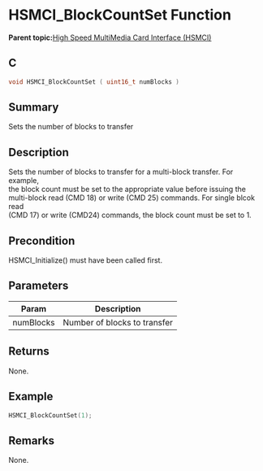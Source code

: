 # HSMCI\_BlockCountSet Function

**Parent topic:**[High Speed MultiMedia Card Interface \(HSMCI\)](GUID-E5CEFDBB-10FA-4C89-AAAF-A8ED4107A071.md)

## C

```c
void HSMCI_BlockCountSet ( uint16_t numBlocks )
```

## Summary

Sets the number of blocks to transfer

## Description

Sets the number of blocks to transfer for a multi-block transfer. For example,<br />the block count must be set to the appropriate value before issuing the<br />multi-block read \(CMD 18\) or write \(CMD 25\) commands. For single blcok read<br />\(CMD 17\) or write \(CMD24\) commands, the block count must be set to 1.

## Precondition

HSMCI\_Initialize\(\) must have been called first.

## Parameters

|Param|Description|
|-----|-----------|
|numBlocks|Number of blocks to transfer|

## Returns

None.

## Example

```c
HSMCI_BlockCountSet(1);
```

## Remarks

None.

